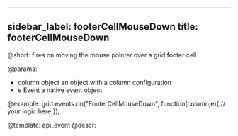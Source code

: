 
---
sidebar_label: footerCellMouseDown
title: footerCellMouseDown
---          

@short:
fires on moving the mouse pointer over a grid footer cell

@params:
- column		object		an object with a column configuration
- e				Event		a native event object


@example:
grid.events.on("FooterCellMouseDown", function(column,e){
    // your logic here
});


@template: api_event
@descr:



